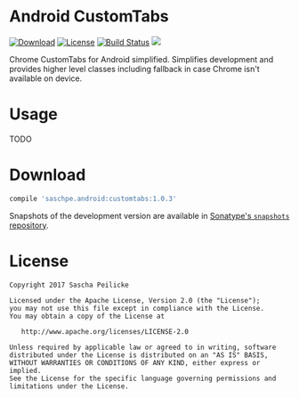 # Android CustomTabs
[![Download](https://api.bintray.com/packages/saschpe/maven/android-customtabs/images/download.svg)](https://bintray.com/saschpe/maven/android-customtabs/_latestVersion)
[![License](http://img.shields.io/:license-apache-blue.svg)](http://www.apache.org/licenses/LICENSE-2.0.html)
[![Build Status](https://travis-ci.org/saschpe/android-customtabs.svg?branch=master)](https://travis-ci.org/saschpe/android-customtabs)
<a href="http://www.methodscount.com/?lib=saschpe.android%3Acustomtabs%3A1.0.2"><img src="https://img.shields.io/badge/Methods and size-core: 100 | deps: 19640 | 25 KB-e91e63.svg"/></a>

Chrome CustomTabs for Android simplified. Simplifies development and provides higher level classes including fallback in case Chrome isn't available on device.

# Usage
TODO

# Download
```groovy
compile 'saschpe.android:customtabs:1.0.3'
```

Snapshots of the development version are available in [Sonatype's `snapshots` repository][snap].


# License

    Copyright 2017 Sascha Peilicke

    Licensed under the Apache License, Version 2.0 (the "License");
    you may not use this file except in compliance with the License.
    You may obtain a copy of the License at

       http://www.apache.org/licenses/LICENSE-2.0

    Unless required by applicable law or agreed to in writing, software
    distributed under the License is distributed on an "AS IS" BASIS,
    WITHOUT WARRANTIES OR CONDITIONS OF ANY KIND, either express or implied.
    See the License for the specific language governing permissions and
    limitations under the License.


 [snap]: https://oss.sonatype.org/content/repositories/snapshots/
